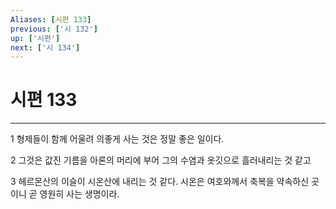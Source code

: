```yaml
---
Aliases: [시편 133]
previous: ['시 132']
up: ['시편']
next: ['시 134']
---
```

# 시편 133

***


1 형제들이 함께 어울려 의좋게 사는 것은 정말 좋은 일이다. 

2 그것은 값진 기름을 아론의 머리에 부어 그의 수염과 옷깃으로 흘러내리는 것 같고 

3 헤르몬산의 이슬이 시온산에 내리는 것 같다. 시온은 여호와께서 축복을 약속하신 곳이니 곧 영원히 사는 생명이라.
